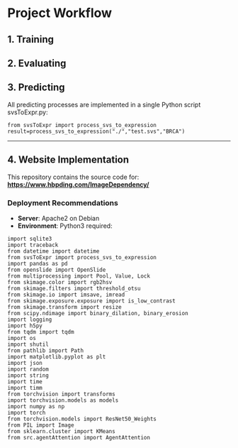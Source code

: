 # Project Workflow

## 1. Training
## 2. Evaluating
## 3. Predicting

All predicting processes are implemented in a single Python script svsToExpr.py:  
```
from svsToExpr import process_svs_to_expression
result=process_svs_to_expression("./","test.svs","BRCA")
```

---

## 4. Website Implementation

This repository contains the source code for:  
**https://www.hbpding.com/ImageDependency/**

### Deployment Recommendations
- **Server**: Apache2 on Debian
- **Environment**: Python3 required:
```
import sqlite3
import traceback
from datetime import datetime
from svsToExpr import process_svs_to_expression
import pandas as pd
from openslide import OpenSlide
from multiprocessing import Pool, Value, Lock
from skimage.color import rgb2hsv
from skimage.filters import threshold_otsu
from skimage.io import imsave, imread
from skimage.exposure.exposure import is_low_contrast
from skimage.transform import resize
from scipy.ndimage import binary_dilation, binary_erosion
import logging
import h5py
from tqdm import tqdm
import os
import shutil
from pathlib import Path
import matplotlib.pyplot as plt
import json
import random
import string
import time
import timm
from torchvision import transforms
import torchvision.models as models
import numpy as np
import torch
from torchvision.models import ResNet50_Weights
from PIL import Image
from sklearn.cluster import KMeans
from src.agentAttention import AgentAttention
```
